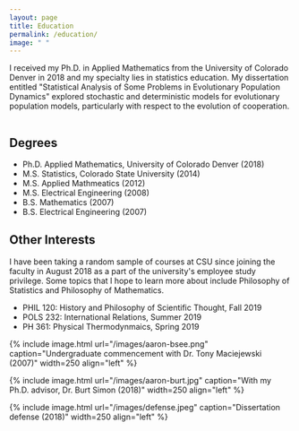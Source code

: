 ```yaml
---
layout: page
title: Education
permalink: /education/
image: " "
---
```


I received my Ph.D. in Applied Mathematics from the University of Colorado Denver in 2018 and my specialty lies in statistics education. My dissertation entitled "Statistical Analysis of Some Problems in Evolutionary Population Dynamics" explored stochastic and deterministic models for evolutionary population models, particularly with respect to the evolution of cooperation.

<hr style="clear:both;visibility: hidden;" />   

## Degrees

- Ph.D. Applied Mathematics, University of Colorado Denver (2018)
- M.S. Statistics, Colorado State University (2014)
- M.S. Applied Mathmeatics (2012)
- M.S. Electrical Engineering (2008)
- B.S. Mathematics (2007)
- B.S. Electrical Engineering (2007)


## Other Interests

I have been taking a random sample of courses at CSU since joining the faculty in August 2018 as a part of the university's employee study privilege. Some topics that I hope to learn more about include Philosophy of Statistics and Philosophy of Mathematics.

- PHIL 120: History and Philosophy of Scientific Thought, Fall 2019
- POLS 232: International Relations, Summer 2019
- PH 361: Physical Thermodynmaics, Spring 2019

{% include image.html url="/images/aaron-bsee.png" caption="Undergraduate commencement with Dr. Tony Maciejewski (2007)" width=250 align="left" %} 

{% include image.html url="/images/aaron-burt.jpg" caption="With my Ph.D. advisor, Dr. Burt Simon (2018)" width=250  align="left" %}

{% include image.html url="/images/defense.jpeg" caption="Dissertation defense (2018)" width=250 align="left" %}
